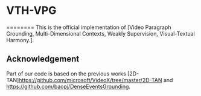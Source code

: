 # VTH-VPG
========
This is the official implementation of [Video Paragraph Grounding, Multi-Dimensional Contexts, Weakly Supervision, Visual-Textual Harmony.].







## Acknowledgement
Part of our code is based on the previous works [2D-TAN]https://github.com/microsoft/VideoX/tree/master/2D-TAN and https://github.com/baopj/DenseEventsGrounding.
